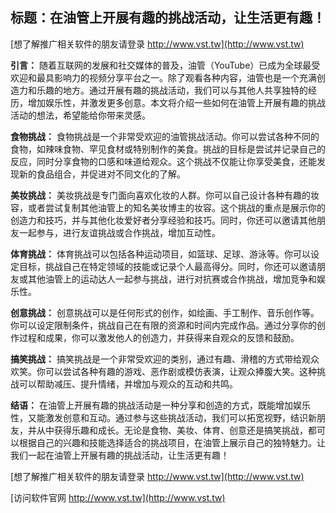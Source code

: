 ## **标题：在油管上开展有趣的挑战活动，让生活更有趣！**

[想了解推广相关软件的朋友请登录 http://www.vst.tw](http://www.vst.tw)

**引言：**
随着互联网的发展和社交媒体的普及，油管（YouTube）已成为全球最受欢迎和最具影响力的视频分享平台之一。除了观看各种内容，油管也是一个充满创造力和乐趣的地方。通过开展有趣的挑战活动，我们可以与其他人共享独特的经历，增加娱乐性，并激发更多创意。本文将介绍一些如何在油管上开展有趣的挑战活动的想法，希望能给你带来灵感。

**食物挑战：**
食物挑战是一个非常受欢迎的油管挑战活动。你可以尝试各种不同的食物，如辣味食物、罕见食材或特别制作的美食。挑战的目标是尝试并记录自己的反应，同时分享食物的口感和味道给观众。这个挑战不仅能让你享受美食，还能发现新的食品组合，并促进对不同文化的了解。

**美妆挑战：**
美妆挑战是专门面向喜欢化妆的人群。你可以自己设计各种有趣的妆容，或者尝试复制其他油管上的知名美妆博主的妆容。这个挑战的重点是展示你的创造力和技巧，并与其他化妆爱好者分享经验和技巧。同时，你还可以邀请其他朋友一起参与，进行友谊挑战或合作挑战，增加互动性。

**体育挑战：**
体育挑战可以包括各种运动项目，如篮球、足球、游泳等。你可以设定目标，挑战自己在特定领域的技能或记录个人最高得分。同时，你还可以邀请朋友或其他油管上的运动达人一起参与挑战，进行对抗赛或合作挑战，增加竞争和娱乐性。

**创意挑战：**
创意挑战可以是任何形式的创作，如绘画、手工制作、音乐创作等。你可以设定限制条件，挑战自己在有限的资源和时间内完成作品。通过分享你的创作过程和成果，你可以激发他人的创造力，并获得来自观众的反馈和鼓励。

**搞笑挑战：**
搞笑挑战是一个非常受欢迎的类别，通过有趣、滑稽的方式带给观众欢笑。你可以尝试各种有趣的游戏、恶作剧或模仿表演，让观众捧腹大笑。这种挑战可以帮助减压、提升情绪，并增加与观众的互动和共鸣。

**结语：**
在油管上开展有趣的挑战活动是一种分享和创造的方式，既能增加娱乐性，又能激发创意和互动。通过参与这些挑战活动，我们可以拓宽视野，结识新朋友，并从中获得乐趣和成长。无论是食物、美妆、体育、创意还是搞笑挑战，都可以根据自己的兴趣和技能选择适合的挑战项目，在油管上展示自己的独特魅力。让我们一起在油管上开展有趣的挑战活动，让生活更有趣！

[想了解推广相关软件的朋友请登录 http://www.vst.tw](http://www.vst.tw)


[访问软件官网 http://www.vst.tw](http://www.vst.tw)
